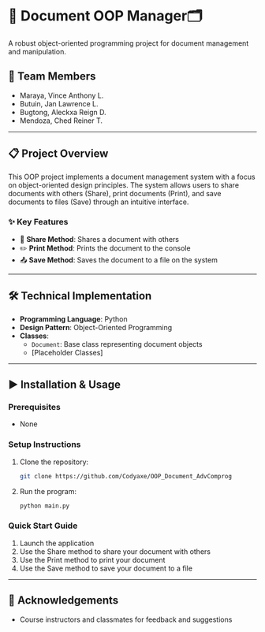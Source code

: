 # 📄 Document OOP Manager🗂️

A robust object-oriented programming project for document management and manipulation.

## 👥 Team Members
- Maraya, Vince Anthony L.
- Butuin, Jan Lawrence L.
- Bugtong, Aleckxa Reign D.
- Mendoza, Ched Reiner T.

---

## 📋 Project Overview
This OOP project implements a document management system with a focus on object-oriented design principles. The system allows users to share documents with others (Share), print documents (Print), and save documents to files (Save) through an intuitive interface.

### ✨ Key Features
- 📑 **Share Method**: Shares a document with others
- ✏️ **Print Method**: Prints the document to the console
- 📤 **Save Method**: Saves the document to a file on the system

---

## 🛠️ Technical Implementation
- **Programming Language**: Python
- **Design Pattern**: Object-Oriented Programming
- **Classes**:
  - `Document`: Base class representing document objects
  - [Placeholder Classes]

---

## ▶️ Installation & Usage

### Prerequisites
- None

### Setup Instructions
1. Clone the repository:
   ```bash
   git clone https://github.com/Codyaxe/OOP_Document_AdvComprog
   ```
2. Run the program:
   ```bash
   python main.py
   ```

### Quick Start Guide
1. Launch the application
2. Use the Share method to share your document with others
3. Use the Print method to print your document
4. Use the Save method to save your document to a file

---

## 👏 Acknowledgements
- Course instructors and classmates for feedback and suggestions
